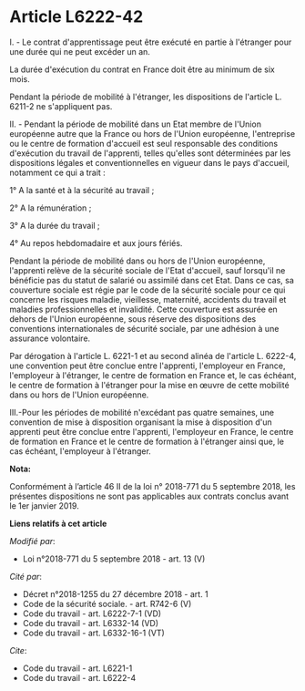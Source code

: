 # Article L6222-42

I. - Le contrat d'apprentissage peut être exécuté en partie à l'étranger pour une durée qui ne peut excéder un an.

La durée d'exécution du contrat en France doit être au minimum de six mois.

Pendant la période de mobilité à l'étranger, les dispositions de l'article L. 6211-2 ne s'appliquent pas.

II. - Pendant la période de mobilité dans un Etat membre de l'Union européenne autre que la France ou hors de l'Union
européenne, l'entreprise ou le centre de formation d'accueil est seul responsable des conditions d'exécution du travail de
l'apprenti, telles qu'elles sont déterminées par les dispositions légales et conventionnelles en vigueur dans le pays
d'accueil, notamment ce qui a trait :

1° A la santé et à la sécurité au travail ;

2° A la rémunération ;

3° A la durée du travail ;

4° Au repos hebdomadaire et aux jours fériés.

Pendant la période de mobilité dans ou hors de l'Union européenne, l'apprenti relève de la sécurité sociale de l'Etat
d'accueil, sauf lorsqu'il ne bénéficie pas du statut de salarié ou assimilé dans cet Etat. Dans ce cas, sa couverture sociale
est régie par le code de la sécurité sociale pour ce qui concerne les risques maladie, vieillesse, maternité, accidents du
travail et maladies professionnelles et invalidité. Cette couverture est assurée en dehors de l'Union européenne, sous
réserve des dispositions des conventions internationales de sécurité sociale, par une adhésion à une assurance volontaire.

Par dérogation à l'article L. 6221-1 et au second alinéa de l'article L. 6222-4, une convention peut être conclue entre
l'apprenti, l'employeur en France, l'employeur à l'étranger, le centre de formation en France et, le cas échéant, le centre
de formation à l'étranger pour la mise en œuvre de cette mobilité dans ou hors de l'Union européenne.

III.-Pour les périodes de mobilité n'excédant pas quatre semaines, une convention de mise à disposition organisant la mise à
disposition d'un apprenti peut être conclue entre l'apprenti, l'employeur en France, le centre de formation en France et le
centre de formation à l'étranger ainsi que, le cas échéant, l'employeur à l'étranger.

**Nota:**

Conformément à l’article 46 II de la loi n° 2018-771 du 5 septembre 2018, les présentes dispositions ne sont pas applicables
aux contrats conclus avant le 1er janvier 2019.

**Liens relatifs à cet article**

_Modifié par_:

  - Loi n°2018-771 du 5 septembre 2018 - art. 13 (V)

_Cité par_:

  - Décret n°2018-1255 du 27 décembre 2018 - art. 1
  - Code de la sécurité sociale. - art. R742-6 (V)
  - Code du travail - art. L6222-7-1 (VD)
  - Code du travail - art. L6332-14 (VD)
  - Code du travail - art. L6332-16-1 (VT)

_Cite_:

  - Code du travail - art. L6221-1
  - Code du travail - art. L6222-4
